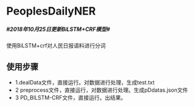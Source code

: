 # PeoplesDailyNER

##### #2018年10月25日更新BiLSTM+CRF模型#

使用BiLSTM+crf对人民日报语料进行分词

## 使用步骤
* 1.dealData文件，直接运行。对数据进行处理，生成test.txt
* 2 preprocess文件，直接运行，对数据进行处理。生成pDdatas.json文件
* 3 PD_BILSTM-CRF文件，直接运行。出结果。

